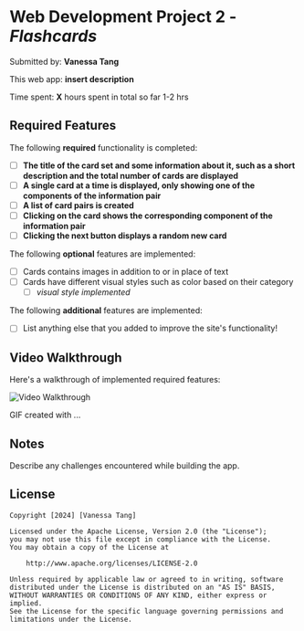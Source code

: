 # Web Development Project 2 - _Flashcards_

Submitted by: **Vanessa Tang**

This web app: **insert description**

Time spent: **X** hours spent in total so far 1-2 hrs

## Required Features

The following **required** functionality is completed:

-   [ ] **The title of the card set and some information about it, such as a short description and the total number of cards are displayed**
-   [ ] **A single card at a time is displayed, only showing one of the components of the information pair**
-   [ ] **A list of card pairs is created**
-   [ ] **Clicking on the card shows the corresponding component of the information pair**
-   [ ] **Clicking the next button displays a random new card**

The following **optional** features are implemented:

-   [ ] Cards contains images in addition to or in place of text
-   [ ] Cards have different visual styles such as color based on their category
    -   [ ] _visual style implemented_

The following **additional** features are implemented:

-   [ ] List anything else that you added to improve the site's functionality!

## Video Walkthrough

Here's a walkthrough of implemented required features:

<img src='http://i.imgur.com/link/to/your/gif/file.gif' title='Video Walkthrough' width='' alt='Video Walkthrough' />

<!-- Replace this with whatever GIF tool you used! -->

GIF created with ...

<!-- Recommended tools:
[Kap](https://getkap.co/) for macOS
[ScreenToGif](https://www.screentogif.com/) for Windows
[peek](https://github.com/phw/peek) for Linux. -->

## Notes

Describe any challenges encountered while building the app.

## License

    Copyright [2024] [Vanessa Tang]

    Licensed under the Apache License, Version 2.0 (the "License");
    you may not use this file except in compliance with the License.
    You may obtain a copy of the License at

        http://www.apache.org/licenses/LICENSE-2.0

    Unless required by applicable law or agreed to in writing, software
    distributed under the License is distributed on an "AS IS" BASIS,
    WITHOUT WARRANTIES OR CONDITIONS OF ANY KIND, either express or implied.
    See the License for the specific language governing permissions and
    limitations under the License.
